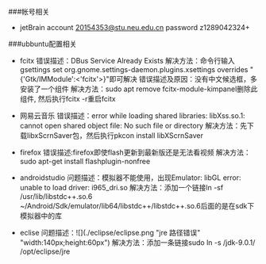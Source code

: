 ###帐号相关
- jetBrain
		account 20154353@stu.neu.edu.cn
        password z1289042324+

###ubbuntu配置相关
- fcitx
        错误描述：DBus Service Already Exists
        解决方法：命令行输入gsettings set org.gnome.settings-daemon.plugins.xsettings overrides "{'Gtk/IMModule':<'fcitx'>}"即可解决
		错误描述及原因：没有中文候选框，多安装了一个组件
        解决方法：sudo apt remove fcitx-module-kimpanel删除此组件, 然后执行fcitx -r重启fcitx

- 网易云音乐
		错误描述：error while loading shared libraries: libXss.so.1: cannot open shared object file: No such file or directory
        解决方法：先下载libxScrnSaver包，然后执行pkcon install libXScrnSaver

- firefox
		错误描述:firefox即使flash更新到最新版还是无法看视频
        解决方法：sudo apt-get install flashplugin-nonfree
- androidstudio
	    问题描述：模拟器不能使用，出现Emulator: libGL error: unable to load driver: i965_dri.so
        解决方法：添加一个链接ln -sf /usr/lib/libstdc++.so.6  ~/Android/Sdk/emulator/lib64/libstdc++/libstdc++.so.6后面的是在sdk下模拟器中的库

- eclise
	问题描述：![](./eclipse/eclipse.png "jre 路径错误" "width:140px;height:60px")
        解决方法：添加一条链接sudo ln -s /jdk-9.0.1/ /opt/eclipse/jre


